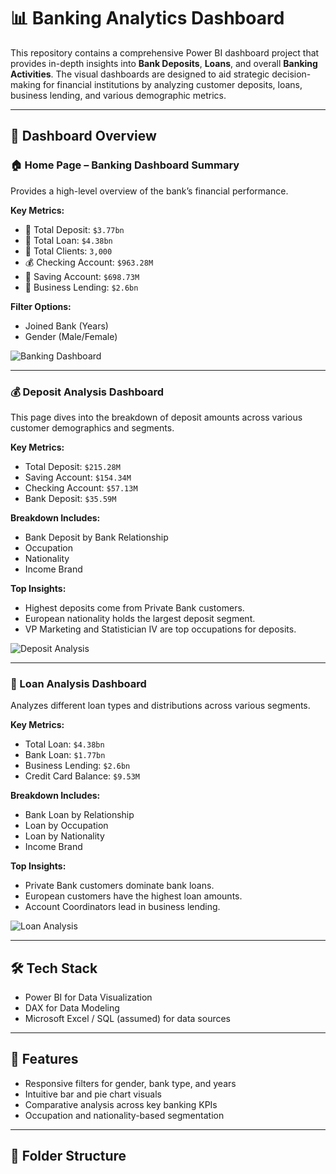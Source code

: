 # 📊 Banking Analytics Dashboard

This repository contains a comprehensive Power BI dashboard project that provides in-depth insights into **Bank Deposits**, **Loans**, and overall **Banking Activities**. The visual dashboards are designed to aid strategic decision-making for financial institutions by analyzing customer deposits, loans, business lending, and various demographic metrics.

---

## 📁 Dashboard Overview

### 🏠 Home Page – Banking Dashboard Summary
Provides a high-level overview of the bank’s financial performance.

**Key Metrics:**
- 🏦 Total Deposit: `$3.77bn`
- 💸 Total Loan: `$4.38bn`
- 👥 Total Clients: `3,000`
- 💰 Checking Account: `$963.28M`
- 💾 Saving Account: `$698.73M`
- 💼 Business Lending: `$2.6bn`

**Filter Options:**
- Joined Bank (Years)
- Gender (Male/Female)

![Banking Dashboard](./Home%20page.png)

---

### 💰 Deposit Analysis Dashboard
This page dives into the breakdown of deposit amounts across various customer demographics and segments.

**Key Metrics:**
- Total Deposit: `$215.28M`
- Saving Account: `$154.34M`
- Checking Account: `$57.13M`
- Bank Deposit: `$35.59M`

**Breakdown Includes:**
- Bank Deposit by Bank Relationship
- Occupation
- Nationality
- Income Brand

**Top Insights:**
- Highest deposits come from Private Bank customers.
- European nationality holds the largest deposit segment.
- VP Marketing and Statistician IV are top occupations for deposits.

![Deposit Analysis](./Deposit%20Analysis.png)

---

### 🏦 Loan Analysis Dashboard
Analyzes different loan types and distributions across various segments.

**Key Metrics:**
- Total Loan: `$4.38bn`
- Bank Loan: `$1.77bn`
- Business Lending: `$2.6bn`
- Credit Card Balance: `$9.53M`

**Breakdown Includes:**
- Bank Loan by Relationship
- Loan by Occupation
- Loan by Nationality
- Income Brand

**Top Insights:**
- Private Bank customers dominate bank loans.
- European customers have the highest loan amounts.
- Account Coordinators lead in business lending.

![Loan Analysis](./Loan%20Analysis.png)

---

## 🛠 Tech Stack
- Power BI for Data Visualization
- DAX for Data Modeling
- Microsoft Excel / SQL (assumed) for data sources

---

## 📌 Features
- Responsive filters for gender, bank type, and years
- Intuitive bar and pie chart visuals
- Comparative analysis across key banking KPIs
- Occupation and nationality-based segmentation

---

## 📂 Folder Structure

